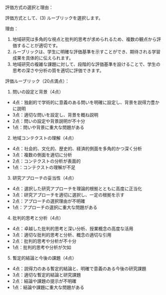 評価方式の選択と理由：

評価方式として、(3) ルーブリックを選択します。

理由：
1. 地域研究は多角的な視点と批判的思考が求められるため、複数の観点から評価することが適切です。
2. ルーブリックは、学生に明確な評価基準を示すことができ、期待される学習成果を具体的に伝えられます。
3. 地域研究の複雑な課題に対して、段階的な評価基準を設けることで、学生の思考の深さや分析の質を適切に評価できます。

評価ルーブリック（20点満点）：

1. 問いの設定と背景（4点）
- 4点：独創的で学術的に意義のある問いを明確に設定し、背景を説得力豊かに説明
- 3点：適切な問いを設定し、背景を概ね説明
- 2点：問いの設定や背景説明が不十分
- 1点：問いや背景に重大な問題がある

2. 地域コンテクストの理解（4点）
- 4点：社会的、文化的、歴史的、経済的側面を多角的かつ深く分析
- 3点：複数の側面を適切に分析
- 2点：コンテクストの分析が表面的
- 1点：コンテクストの理解が不足

3. 研究アプローチの妥当性（4点）
- 4点：選択した研究アプローチを理論的根拠とともに高度に正当化
- 3点：研究アプローチを適切に選択し、一定の根拠を示す
- 2点：アプローチの選択理由が不明確
- 1点：アプローチの選択に重大な問題がある

4. 批判的思考と分析（4点）
- 4点：卓越した批判的思考と深い分析、授業概念の高度な活用
- 3点：適切な批判的思考と分析、概念の適切な引用
- 2点：批判的思考や分析が不十分
- 1点：批判的思考や分析が欠如

5. 暫定的結論と今後の課題（4点）
- 4点：説得力のある暫定的結論と、明確で意義のある今後の研究課題
- 3点：適切な暫定的結論と研究課題
- 2点：結論や課題の提示が不明確
- 1点：結論や課題に重大な問題がある
